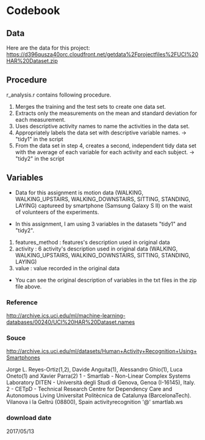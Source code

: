 # Codebook

## Data
Here are the data for this project:
https://d396qusza40orc.cloudfront.net/getdata%2Fprojectfiles%2FUCI%20HAR%20Dataset.zip

## Procedure
r_analysis.r contains following procedure.
1. Merges the training and the test sets to create one data set.
2. Extracts only the measurements on the mean and standard deviation for each measurement.
3. Uses descriptive activity names to name the activities in the data set.
4. Appropriately labels the data set with descriptive variable names. -> "tidy1" in the script
5. From the data set in step 4, creates a second, independent tidy data set with the average of each variable for each activity and each subject. -> "tidy2" in the script

## Variables
- Data for this assignment is motion data (WALKING, WALKING_UPSTAIRS, WALKING_DOWNSTAIRS, SITTING, STANDING, LAYING) captureed by smartphone (Samsung Galaxy S II) on the waist of volunteers of the experiments. 

- In this assignment, I am using 3 variables in the datasets "tidy1" and "tidy2".
1. features_method : features's description used in original data
2. activity : 6 activity's description used in original data (WALKING, WALKING_UPSTAIRS, WALKING_DOWNSTAIRS, SITTING, STANDING, LAYING)
3. value : value recorded in the original data

- You can see the original description of variables in the txt files in the zip file above.  

### Reference 
http://archive.ics.uci.edu/ml/machine-learning-databases/00240/UCI%20HAR%20Dataset.names

### Souce 
http://archive.ics.uci.edu/ml/datasets/Human+Activity+Recognition+Using+Smartphones

Jorge L. Reyes-Ortiz(1,2), Davide Anguita(1), Alessandro Ghio(1), Luca Oneto(1) and Xavier Parra(2)
1 - Smartlab - Non-Linear Complex Systems Laboratory
DITEN - Università degli Studi di Genova, Genoa (I-16145), Italy. 
2 - CETpD - Technical Research Centre for Dependency Care and Autonomous Living
Universitat Politècnica de Catalunya (BarcelonaTech). Vilanova i la Geltrú (08800), Spain
activityrecognition '@' smartlab.ws

### download date
 2017/05/13
